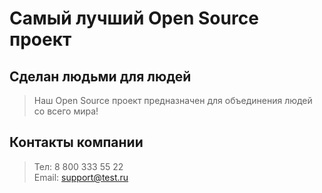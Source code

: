 # Самый лучший Open Source проект

## Сделан людьми для людей

> Наш Open Source проект предназначен для объединения людей со всего мира!

## Контакты компании

>Тел: 8 800 333 55 22\
>Email: support@test.ru
